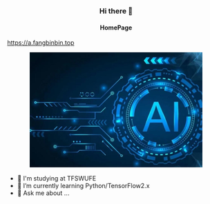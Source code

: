 <h3 align="center">Hi there 👋</h3>

<h4 align="center">HomePage</h4>

<a href='https://a.fangbinbin.top' align="center">https://a.fangbinbin.top</a>

<p align="center">
    <img src="https://github.com/Cool-breeze-bin/cool-breeze-bin/blob/main/ai.jpg" alt="React Forget" width='400px'/>
</p>

- 🔭 I'm studying at TFSWUFE
- 🌱 I’m currently learning Python/TensorFlow2.x
- 💬 Ask me about ...

<!--
![](https://github.com/Cool-breeze-bin/cool-breeze-bin/blob/main/ai.jpg)
**Cool-breeze-bin/cool-breeze-bin** is a ✨ _special_ ✨ repository because its `README.md` (this file) appears on your GitHub profile.

Here are some ideas to get you started:

- 🔭 I’m currently working on ...
- 🌱 I’m currently learning ...
- 👯 I’m looking to collaborate on ...
- 🤔 I’m looking for help with ...
- 💬 Ask me about ...
- 📫 How to reach me: ...
- 😄 Pronouns: ...
- ⚡ Fun fact: ...
-->
